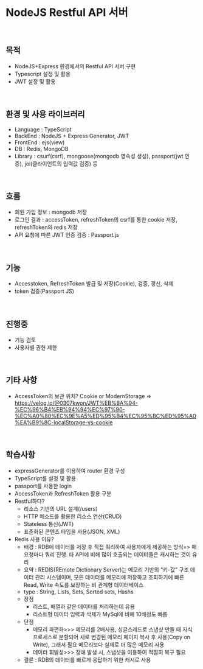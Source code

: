 # NodeJS Restful API 서버
<br/>

## 목적
- NodeJS+Express 환경에서의 Restful API 서버 구현
- Typescript 설정 및 활용
- JWT 설정 및 활용
<br/>

## 환경 및 사용 라이브러리
- Language : TypeScript
- BackEnd : NodeJS + Express Generator, JWT
- FrontEnd : ejs(view)
- DB : Redis, MongoDB
- Library : csurf(csrf), mongoose(mongodb 영속성 생성), passport(jwt 인증), joi(클라이언트의 입력값 검증) 등
<br/>

## 흐름
- 회원 가입 정보 : mongodb 저장
- 로그인 결과 : accessToken, refreshToken의 csrf를 통한 cookie 저장, refreshToken의 redis 저장
- API 요청에 따른 JWT 인증 검증 : Passport.js
<br/>

## 기능
- Accesstoken, RefreshToken 발급 및 저장(Cookie), 검증, 갱신, 삭제
- token 검증(Passport JS)
<br/>

## 진행중
- 기능 검토
- 사용자별 권한 제한
<br/>

## 기타 사항
- AccessToken의 보관 위치? Cookie or ModernStorage => https://velog.io/@0307kwon/JWT%EB%8A%94-%EC%96%B4%EB%94%94%EC%97%90-%EC%A0%80%EC%9E%A5%ED%95%B4%EC%95%BC%ED%95%A0%EA%B9%8C-localStorage-vs-cookie
<br/>

## 학습사항
- expressGenerator를 이용하여 router 환경 구성
- TypeScript를 설정 및 활용
- passport를 사용한 login
- AccessToken과 RefreshToken 활용 구분
- Restful하다?
  - 리소스 기반의 URL 설계(/users)
  - HTTP 메소드를 활용한 리소스 연산(CRUD)
  - Stateless 통신(JWT)
  - 표준화된 콘텐츠 타입을 사용(JSON, XML)
- Redis 사용 이유?
  - 배경 : RDB에 데이터를 저장 후 직접 쿼리하여 사용자에게 제공하는 방식=> 매 요청마다 쿼리 진행. 타 API에 비해 많이 호출되는 데이터들은 캐시하는 것이 유리
  - 요약 : REDIS(REmote Dictionary Server)는 메모리 기반의 “키-값” 구조 데이터 관리 시스템이며, 모든 데이터를 메모리에 저장하고 조회하기에 빠른 Read, Write 속도를 보장하는 비 관계형 데이터베이스
  - type : String, Lists, Sets, Sorted sets, Hashs
  - 장점
    - 리스트, 배열과 같은 데이터를 처리하는데 유용
    - 리스트형 데이터 입력과 삭제가 MySql에 비해 10배정도 빠름
  - 단점
    - 메모리 파편화>>> 메모리를 2배사용, 싱글스레드로 스냅샷 만들 때 자식 프로세스로 분할되어 새로 변경된 메모리 페이지 복사 후 사용(Copy on Write), 그래서 필요 메모리보다 실제로 더 많은 메모리 사용
    - 데이터 휘발성>>> 장애 발생 시, 스냅샷을 이용하여 적절히 복구 필요
  - 결론 : RDB의 데이터를 빠르게 응답하기 위한 캐시로 사용

